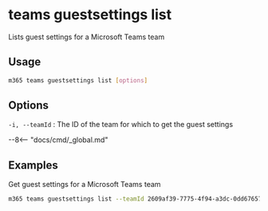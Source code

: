 # teams guestsettings list

Lists guest settings for a Microsoft Teams team

## Usage

```sh
m365 teams guestsettings list [options]
```

## Options

`-i, --teamId`
: The ID of the team for which to get the guest settings

--8<-- "docs/cmd/_global.md"

## Examples

Get guest settings for a Microsoft Teams team

```sh
m365 teams guestsettings list --teamId 2609af39-7775-4f94-a3dc-0dd67657e900
```